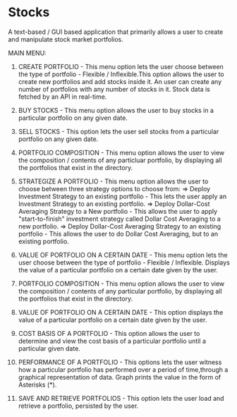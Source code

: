 # Stocks
A text-based / GUI based application that primarily allows a user to create and manipulate stock market portfolios.

MAIN MENU: 


1. CREATE PORTFOLIO - This menu option lets the user choose between the type of portfolio - Flexible / Inflexible.This option allows the user to create new portfolios and add stocks inside it. An user can create any number of portfolios with any number of stocks in it. Stock data is fetched by an API in real-time.

2. BUY STOCKS - This menu option allows the user to buy stocks in a particular portfolio on any given date.


3. SELL STOCKS - This option lets the user sell stocks from a particular portfolio on any given date.

4. PORTFOLIO COMPOSITION - This menu option allows the user to view the composition / contents of any particluar portfolio, by displaying all the portfolios that exist in the directory.

5. STRATEGIZE A PORTFOLIO - This menu option allows the user to choose between three strategy options to choose from:
=> Deploy Investment Strategy to an existing portfolio - This lets the user apply an Investment Strategy to an existing portfolio.
=> Deploy Dollar-Cost Averaging Strategy to a New portfolio - This allows the user to apply "start-to-finish" investment strategy called Dollar Cost Averaging to a new portfolio. 
=> Deploy Dollar-Cost Averaging Strategy to an existing portfolio - This allows the user to do Dollar Cost Averaging, but to an existing portfolio.

6. VALUE OF PORTFOLIO ON A CERTAIN DATE - This menu option lets the user choose between the type of portfolio - Flexible / Inflexible. Displays the value of a particular portfolio on a certain date given by the user.

7. PORTFOLIO COMPOSITION - This menu option allows the user to view the composition / contents of any particular portfolio, by displaying all the portfolios that exist in the directory.

8. VALUE OF PORTFOLIO ON A CERTAIN DATE - This option displays the value of a particular portfolio on a certain date given by the user.

9. COST BASIS OF A PORTFOLIO - This option allows the user to determine and view the cost basis of a particular portfolio until a particular given date.

10. PERFORMANCE OF A PORTFOLIO - This options lets the user witness how a particular portfolio has performed over a period of time,through a graphical representation of data. Graph prints the value in the form of Asterisks (*).
                             
11. SAVE AND RETRIEVE PORTFOLIOS - This option lets the user load and retrieve a portfolio, persisted by the user.

